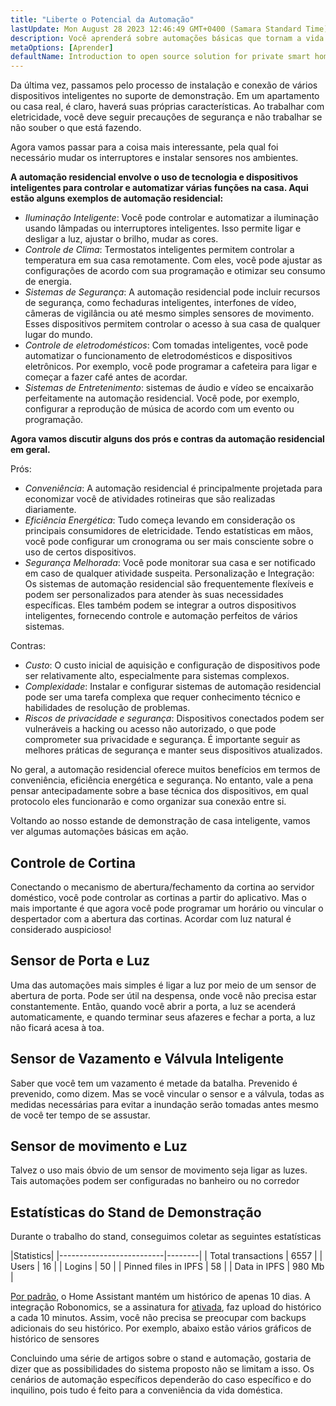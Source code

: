 ```yaml
---
title: "Liberte o Potencial da Automação"
lastUpdate: Mon August 28 2023 12:46:49 GMT+0400 (Samara Standard Time)
description: Você aprenderá sobre automações básicas que tornam a vida cotidiana mais fácil no exemplo de um suporte de casa inteligente.
metaOptions: [Aprender]
defaultName: Introduction to open source solution for private smart homes
---
```


<RoboAcademyText>Da última vez, passamos pelo processo de instalação e conexão de vários dispositivos inteligentes no suporte de demonstração. Em um apartamento ou casa real, é claro, haverá suas próprias características. Ao trabalhar com eletricidade, você deve seguir precauções de segurança e não trabalhar se não souber o que está fazendo.

Agora vamos passar para a coisa mais interessante, pela qual foi necessário mudar os interruptores e instalar sensores nos ambientes.</RoboAcademyText>

**A automação residencial envolve o uso de tecnologia e dispositivos inteligentes para controlar e automatizar várias funções na casa. Aqui estão alguns exemplos de automação residencial:**

* *Iluminação Inteligente*: Você pode controlar e automatizar a iluminação usando lâmpadas ou interruptores inteligentes. Isso permite ligar e desligar a luz, ajustar o brilho, mudar as cores.
* *Controle de Clima*: Termostatos inteligentes permitem controlar a temperatura em sua casa remotamente. Com eles, você pode ajustar as configurações de acordo com sua programação e otimizar seu consumo de energia.
* *Sistemas de Segurança*: A automação residencial pode incluir recursos de segurança, como fechaduras inteligentes, interfones de vídeo, câmeras de vigilância ou até mesmo simples sensores de movimento. Esses dispositivos permitem controlar o acesso à sua casa de qualquer lugar do mundo.
* *Controle de eletrodomésticos*: Com tomadas inteligentes, você pode automatizar o funcionamento de eletrodomésticos e dispositivos eletrônicos. Por exemplo, você pode programar a cafeteira para ligar e começar a fazer café antes de acordar.
* *Sistemas de Entretenimento*: sistemas de áudio e vídeo se encaixarão perfeitamente na automação residencial. Você pode, por exemplo, configurar a reprodução de música de acordo com um evento ou programação.

**Agora vamos discutir alguns dos prós e contras da automação residencial em geral.**

Prós:

* *Conveniência*: A automação residencial é principalmente projetada para economizar você de atividades rotineiras que são realizadas diariamente.
* *Eficiência Energética*: Tudo começa levando em consideração os principais consumidores de eletricidade. Tendo estatísticas em mãos, você pode configurar um cronograma ou ser mais consciente sobre o uso de certos dispositivos.
* *Segurança Melhorada*: Você pode monitorar sua casa e ser notificado em caso de qualquer atividade suspeita.
Personalização e Integração: Os sistemas de automação residencial são frequentemente flexíveis e podem ser personalizados para atender às suas necessidades específicas. Eles também podem se integrar a outros dispositivos inteligentes, fornecendo controle e automação perfeitos de vários sistemas.

Contras:

* *Custo*: O custo inicial de aquisição e configuração de dispositivos pode ser relativamente alto, especialmente para sistemas complexos.
* *Complexidade*: Instalar e configurar sistemas de automação residencial pode ser uma tarefa complexa que requer conhecimento técnico e habilidades de resolução de problemas.
* *Riscos de privacidade e segurança*: Dispositivos conectados podem ser vulneráveis a hacking ou acesso não autorizado, o que pode comprometer sua privacidade e segurança. É importante seguir as melhores práticas de segurança e manter seus dispositivos atualizados.

No geral, a automação residencial oferece muitos benefícios em termos de conveniência, eficiência energética e segurança. No entanto, vale a pena pensar antecipadamente sobre a base técnica dos dispositivos, em qual protocolo eles funcionarão e como organizar sua conexão entre si.

Voltando ao nosso estande de demonstração de casa inteligente, vamos ver algumas automações básicas em ação.

## Controle de Cortina

<LessonVideo :videos="[{src: 'https://crustipfs.info/ipfs/QmRMibK3Huppxfhvjk3Hs5NBn4ndFoxHHA2mJn22URnwf4', type: 'webm'}]" cover="smart-home-intro/assembling-smart-home-board-1.png" />

Conectando o mecanismo de abertura/fechamento da cortina ao servidor doméstico, você pode controlar as cortinas a partir do aplicativo. Mas o mais importante é que agora você pode programar um horário ou vincular o despertador com a abertura das cortinas. Acordar com luz natural é considerado auspicioso!

## Sensor de Porta e Luz

<LessonVideo :videos="[{src: 'https://crustipfs.info/ipfs/QmR1WHAAdmPxSP2neFV8VhqFShbeVaYUsNLQ7n9Exh3JUz', type: 'webm'}]" cover="smart-home-intro/assembling-smart-home-board-1.png" />

Uma das automações mais simples é ligar a luz por meio de um sensor de abertura de porta. Pode ser útil na despensa, onde você não precisa estar constantemente. Então, quando você abrir a porta, a luz se acenderá automaticamente, e quando terminar seus afazeres e fechar a porta, a luz não ficará acesa à toa.

## Sensor de Vazamento e Válvula Inteligente

<LessonVideo :videos="[{src: 'https://crustipfs.info/ipfs/QmVEdwbE1wagebNybfneGKWpAPp3fyXBNnFRt2vduyMSCP', type: 'webm'}]" cover="smart-home-intro/assembling-smart-home-board-1.png" />

Saber que você tem um vazamento é metade da batalha. Prevenido é prevenido, como dizem. Mas se você vincular o sensor e a válvula, todas as medidas necessárias para evitar a inundação serão tomadas antes mesmo de você ter tempo de se assustar.

## Sensor de movimento e Luz

<LessonVideo :videos="[{src: 'https://crustipfs.info/ipfs/QmWMAC3dUvuUg6Zxszoe3aJDatPCaw48QVSyujWyrhKJih', type: 'webm'}]" cover="smart-home-intro/assembling-smart-home-board-1.png" />

Talvez o uso mais óbvio de um sensor de movimento seja ligar as luzes. Tais automações podem ser configuradas no banheiro ou no corredor

## Estatísticas do Stand de Demonstração

Durante o trabalho do stand, conseguimos coletar as seguintes estatísticas

|Statistics|
|--------------------------|--------|
| Total transactions       | 6557   |
| Users                    | 16     |
| Logins                   | 50     |
| Pinned files in IPFS     | 58     |
| Data in IPFS             | 980 Mb |

[Por padrão](https://www.home-assistant.io/integrations/recorder/), o Home Assistant mantém um histórico de apenas 10 dias. A integração Robonomics, se a assinatura for [ativada](https://dapp.robonomics.network/#/rws-activate), faz upload do histórico a cada 10 minutos. Assim, você não precisa se preocupar com backups adicionais do seu histórico. Por exemplo, abaixo estão vários gráficos de histórico de sensores

<LessonImages figure figureCaption="Image 1. Turn on the boiler button" src="smart-home-intro/unleash-boiler.png" alt="Image 1. Turn on the boiler button"/>

<LessonImages figure figureCaption="Image 2. Temperature sensor" src="smart-home-intro/unleash-temperature.png" alt="Image 2. Temperature sensor"/>

<LessonImages figure figureCaption="Image 3. Humidity sensor" src="smart-home-intro/unleash-humidity.png" alt="Image 3. Humidity sensor"/>

Concluindo uma série de artigos sobre o stand e automação, gostaria de dizer que as possibilidades do sistema proposto não se limitam a isso. Os cenários de automação específicos dependerão do caso específico e do inquilino, pois tudo é feito para a conveniência da vida doméstica.
